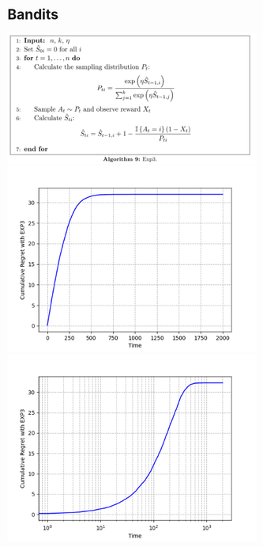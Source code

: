 # Bandits

![](https://github.com/anishacharya/Bandits/blob/main/readme_plots/EXP3.png)
![](https://github.com/anishacharya/Bandits/blob/main/readme_plots/exp3_cum_reg.png)  
![](https://github.com/anishacharya/Bandits/blob/main/readme_plots/exp3_cum_reg_log.png)
